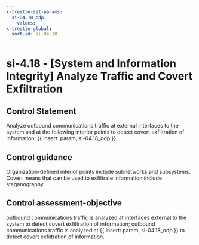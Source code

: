 ```yaml
---
x-trestle-set-params:
  si-04.18_odp:
    values:
x-trestle-global:
  sort-id: si-04.18
---
```


# si-4.18 - \[System and Information Integrity\] Analyze Traffic and Covert Exfiltration

## Control Statement

Analyze outbound communications traffic at external interfaces to the system and at the following interior points to detect covert exfiltration of information: {{ insert: param, si-04.18_odp }}.

## Control guidance

Organization-defined interior points include subnetworks and subsystems. Covert means that can be used to exfiltrate information include steganography.

## Control assessment-objective

outbound communications traffic is analyzed at interfaces external to the system to detect covert exfiltration of information;
outbound communications traffic is analyzed at {{ insert: param, si-04.18_odp }} to detect covert exfiltration of information.
